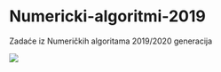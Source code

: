 # Numericki-algoritmi-2019
Zadaće iz Numeričkih algoritama 2019/2020 generacija

![](/uspjeh-na-zadacama.jpg)

